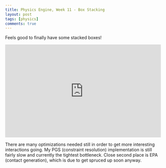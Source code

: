 ```yaml
---
title: Physics Engine, Week 11 - Box Stacking
layout: post
tags: [physics]
comments: true
---
```


Feels good to finally have some stacked boxes!

<iframe width="100%" height="300" src="https://www.youtube.com/embed/TNd6TusoSto" frameborder="0" allowfullscreen></iframe>

There are many optimizations needed still in order to get more interesting interactions going. My PGS (constraint resolution) implementation is still fairly slow and currently the tightest bottleneck. Close second place is EPA (contact generation), which is due to get spruced up soon anyway.
